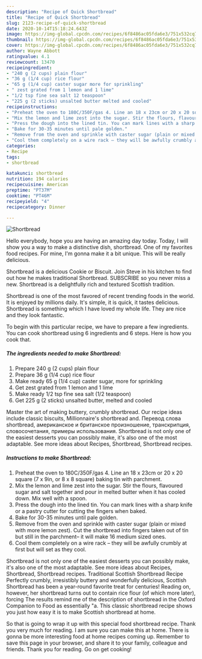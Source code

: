 ```yaml
---
description: "Recipe of Quick Shortbread"
title: "Recipe of Quick Shortbread"
slug: 2123-recipe-of-quick-shortbread
date: 2020-10-14T15:18:24.643Z
image: https://img-global.cpcdn.com/recipes/6f8486ac05fda6e3/751x532cq70/shortbread-recipe-main-photo.jpg
thumbnail: https://img-global.cpcdn.com/recipes/6f8486ac05fda6e3/751x532cq70/shortbread-recipe-main-photo.jpg
cover: https://img-global.cpcdn.com/recipes/6f8486ac05fda6e3/751x532cq70/shortbread-recipe-main-photo.jpg
author: Wayne Abbott
ratingvalue: 4.1
reviewcount: 13470
recipeingredient:
- "240 g (2 cups) plain flour"
- "36 g (1/4 cup) rice flour"
- "65 g (1/4 cup) caster sugar more for sprinkling"
- " zest grated from 1 lemon and 1 lime"
- "1/2 tsp fine sea salt 12 teaspoon"
- "225 g (2 sticks) unsalted butter melted and cooled"
recipeinstructions:
- "Preheat the oven to 180C/350F/gas 4. Line an 18 x 23cm or 20 x 20 square (7 x 9in, or 8 x 8 square) baking tin with parchment."
- "Mix the lemon and lime zest into the sugar. Stir the flours, flavoured sugar and salt together and pour in melted butter when it has cooled down. Mix well with a spoon."
- "Press the dough into the lined tin. You can mark lines with a sharp knife or a pastry cutter for cutting the fingers when baked."
- "Bake for 30-35 minutes until pale golden."
- "Remove from the oven and sprinkle with caster sugar (plain or mixed with more lemon zest). Cut the shortbread into fingers taken out of tin but still in the parchment– it will make 16 medium sized ones."
- "Cool them completely on a wire rack – they will be awfully crumbly at first but will set as they cool."
categories:
- Recipe
tags:
- shortbread

katakunci: shortbread 
nutrition: 194 calories
recipecuisine: American
preptime: "PT37M"
cooktime: "PT46M"
recipeyield: "4"
recipecategory: Dinner

---
```



![Shortbread](https://img-global.cpcdn.com/recipes/6f8486ac05fda6e3/751x532cq70/shortbread-recipe-main-photo.jpg)

Hello everybody, hope you are having an amazing day today. Today, I will show you a way to make a distinctive dish, shortbread. One of my favorites food recipes. For mine, I'm gonna make it a bit unique. This will be really delicious.

Shortbread is a delicious Cookie or Biscuit. Join Steve in his kitchen to find out how he makes traditional Shortbread. SUBSCRIBE so you never miss a new. Shortbread is a delightfully rich and textured Scottish tradition.

Shortbread is one of the most favored of recent trending foods in the world. It is enjoyed by millions daily. It's simple, it is quick, it tastes delicious. Shortbread is something which I have loved my whole life. They are nice and they look fantastic.


To begin with this particular recipe, we have to prepare a few ingredients. You can cook shortbread using 6 ingredients and 6 steps. Here is how you cook that.

<!--inarticleads1-->

##### The ingredients needed to make Shortbread:

1. Prepare 240 g (2 cups) plain flour
1. Prepare 36 g (1/4 cup) rice flour
1. Make ready 65 g (1/4 cup) caster sugar, more for sprinkling
1. Get  zest grated from 1 lemon and 1 lime
1. Make ready 1/2 tsp fine sea salt (1/2 teaspoon)
1. Get 225 g (2 sticks) unsalted butter, melted and cooled


Master the art of making buttery, crumbly shortbread. Our recipe ideas include classic biscuits, Millionnaire&#39;s shortbread and. Перевод слова shortbread, американское и британское произношение, транскрипция, словосочетания, примеры использования. Shortbread is not only one of the easiest desserts you can possibly make, it&#39;s also one of the most adaptable. See more ideas about Recipes, Shortbread, Shortbread recipes. 

<!--inarticleads2-->

##### Instructions to make Shortbread:

1. Preheat the oven to 180C/350F/gas 4. Line an 18 x 23cm or 20 x 20 square (7 x 9in, or 8 x 8 square) baking tin with parchment.
1. Mix the lemon and lime zest into the sugar. Stir the flours, flavoured sugar and salt together and pour in melted butter when it has cooled down. Mix well with a spoon.
1. Press the dough into the lined tin. You can mark lines with a sharp knife or a pastry cutter for cutting the fingers when baked.
1. Bake for 30-35 minutes until pale golden.
1. Remove from the oven and sprinkle with caster sugar (plain or mixed with more lemon zest). Cut the shortbread into fingers taken out of tin but still in the parchment– it will make 16 medium sized ones.
1. Cool them completely on a wire rack – they will be awfully crumbly at first but will set as they cool.


Shortbread is not only one of the easiest desserts you can possibly make, it&#39;s also one of the most adaptable. See more ideas about Recipes, Shortbread, Shortbread recipes. Traditional Scottish Shortbread Recipe Perfectly crumbly, irresistibly buttery and wonderfully delicious, Scottish Shortbread has been a year-round favorite treat for centuries! Reading on, however, her shortbread turns out to contain rice flour (of which more later), forcing The results remind me of the description of shortbread in the Oxford Companion to Food as essentially &#34;a. This classic shortbread recipe shows you just how easy it is to make Scottish shortbread at home. 

So that is going to wrap it up with this special food shortbread recipe. Thank you very much for reading. I am sure you can make this at home. There is gonna be more interesting food at home recipes coming up. Remember to save this page in your browser, and share it to your family, colleague and friends. Thank you for reading. Go on get cooking!
